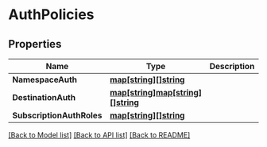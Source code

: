 # AuthPolicies

## Properties

Name | Type | Description | Notes
------------ | ------------- | ------------- | -------------
**NamespaceAuth** | [**map[string][]string**](array.md) |  | [optional] 
**DestinationAuth** | [**map[string]map[string][]string**](map.md) |  | [optional] 
**SubscriptionAuthRoles** | [**map[string][]string**](array.md) |  | [optional] 

[[Back to Model list]](../README.md#documentation-for-models) [[Back to API list]](../README.md#documentation-for-api-endpoints) [[Back to README]](../README.md)


